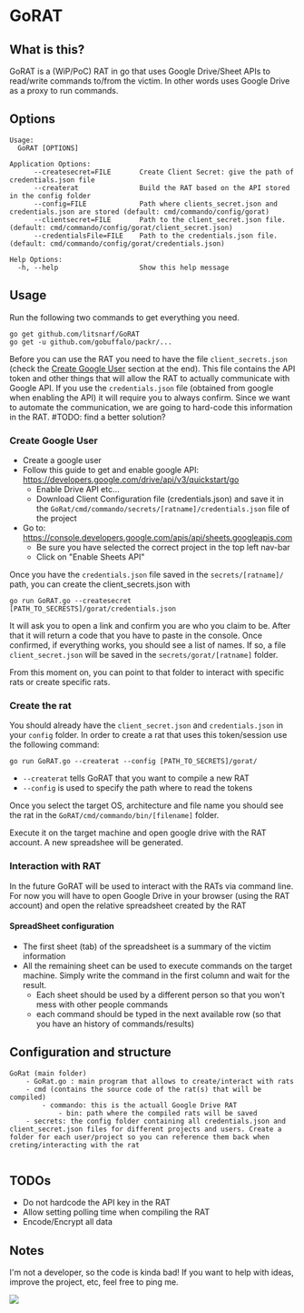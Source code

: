 # GoRAT

## What is this?
GoRAT is a (WiP/PoC) RAT in go that uses Google Drive/Sheet APIs to read/write commands to/from the victim. In other words uses Google Drive as a proxy to run commands.

## Options

```
Usage:
  GoRAT [OPTIONS]

Application Options:
      --createsecret=FILE       Create Client Secret: give the path of credentials.json file
      --createrat               Build the RAT based on the API stored in the config folder
      --config=FILE             Path where clients_secret.json and credentials.json are stored (default: cmd/commando/config/gorat)
      --clientsecret=FILE       Path to the client_secret.json file. (default: cmd/commando/config/gorat/client_secret.json)
      --credentialsFile=FILE    Path to the credentials.json file. (default: cmd/commando/config/gorat/credentials.json)

Help Options:
  -h, --help                    Show this help message
```

## Usage
Run the following two commands to get everything you need.
```
go get github.com/litsnarf/GoRAT
go get -u github.com/gobuffalo/packr/...
```

Before you can use the RAT you need to have the file `client_secrets.json` (check the [Create Google User](#4) section at the end). This file contains the API token and other things that will allow the RAT to actually communicate with Google API. If you use the `credentials.json` file (obtained from google when enabling the API) it will require you to always confirm. Since we want to automate the communication, we are going to hard-code this information in the RAT. #TODO: find a better solution?

### Create Google User
- Create a google user
- Follow this guide to get and enable google API: https://developers.google.com/drive/api/v3/quickstart/go
  - Enable Drive API etc...
  - Download Client Configuration file (credentials.json) and save it in the `GoRat/cmd/commando/secrets/[ratname]/credentials.json` file of the project
- Go to: https://console.developers.google.com/apis/api/sheets.googleapis.com
  - Be sure you have selected the correct project in the top left nav-bar
  - Click on "Enable Sheets API"

Once you have the `credentials.json` file saved in the `secrets/[ratname]/` path, you can create the client_secrets.json with 

```
go run GoRAT.go --createsecret [PATH_TO_SECRESTS]/gorat/credentials.json
```

It will ask you to open a link and confirm you are who you claim to be. After that it will return a code that you have to paste in the console.
Once confirmed, if everything works, you should see a list of names. If so, a file `client_secret.json` will be saved in the `secrets/gorat/[ratname]` folder.

From this moment on, you can point to that folder to interact with specific rats or create specific rats.

### Create the rat

You should already have the `client_secret.json` and `credentials.json` in your `config` folder. In order to create a rat that uses this token/session use the following command:

```
go run GoRAT.go --createrat --config [PATH_TO_SECRETS]/gorat/
```
 - `--createrat` tells GoRAT that you want to compile a new RAT
 - `--config` is used to specify the path where to read the tokens

Once you select the target OS, architecture and file name you should see the rat in the `GoRAT/cmd/commando/bin/[filename]` folder. 

Execute it on the target machine and open google drive with the RAT account. A new spreadshee will be generated. 

### Interaction with RAT
In the future GoRAT will be used to interact with the RATs via command line. For now you will have to open Google Drive in your browser (using the RAT account) and open the relative spreadsheet created by the RAT

#### SpreadSheet configuration

 - The first sheet (tab) of the spreadsheet is a summary of the victim information
 - All the remaining sheet can be used to execute commands on the target machine. Simply write the command in the first column and wait for the result.
    - Each sheet should be used by a different person so that you won't mess with other people commands
    - each command should be typed in the next available row (so that you have an history of commands/results) 

## Configuration and structure
```
GoRat (main folder)
    - GoRat.go : main program that allows to create/interact with rats
    - cmd (contains the source code of the rat(s) that will be compiled)
        - commando: this is the actuall Google Drive RAT
            - bin: path where the compiled rats will be saved
    - secrets: the config folder containing all credentials.json and client_secret.json files for different projects and users. Create a folder for each user/project so you can reference them back when creting/interacting with the rat
            

```

## TODOs
- Do not hardcode the API key in the RAT
- Allow setting polling time when compiling the RAT
- Encode/Encrypt all data


## Notes
I'm not a developer, so the code is kinda bad! If you want to help with ideas, improve the project, etc, feel free to ping me.

![](poc.gif)
